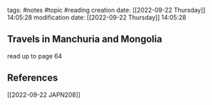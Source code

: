 tags: #notes #topic #reading
creation date: [[2022-09-22 Thursday]] 14:05:28
modification date: [[2022-09-22 Thursday]] 14:05:28

## Travels in Manchuria and Mongolia
read up to page 64




## References
[[2022-09-22 JAPN208]]